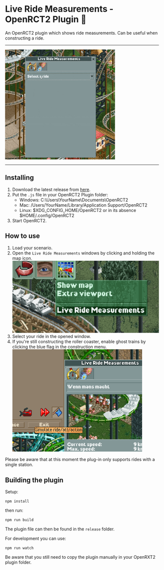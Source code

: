 # Live Ride Measurements - OpenRCT2 Plugin 🎢

An OpenRCT2 plugin which shows ride measurements. Can be useful when constructing a ride. 

---

![Example GIF](https://github.com/Phelicks/openrct2-live-ride-measurements/raw/main/documentation/live-example.gif)

---

## Installing

1. Download the latest release from [here](https://github.com/Phelicks/openrct2-live-ride-measurements/releases/latest).
2. Put the `.js` file in your OpenRCT2 Plugin folder:
    - Windows: C:\Users\YourName\Documents\OpenRCT2
    - Mac: /Users/YourName/Library/Application Support/OpenRCT2
    - Linux: $XDG_CONFIG_HOME/OpenRCT2 or in its absence $HOME/.config/OpenRCT2
3. Start OpenRCT2.

## How to use
1. Load your scenario.
2. Open the `Live Ride Measurements` windows by clicking and holding the map icon.
![Example Menu](https://github.com/Phelicks/openrct2-live-ride-measurements/raw/main/documentation/menu.png)
3. Select your ride in the opened window.
4. If you're still constructing the roller coaster, enable ghost trains by clicking the blue flag in the construction menu.
![Example Ghost Trains](https://github.com/Phelicks/openrct2-live-ride-measurements/raw/main/documentation/construction.png)

Please be aware that at this moment the plug-in only supports rides with a single station.


## Building the plugin
Setup:
```
npm install
```

then run:
```
npm run build
```
The plugin file can then be found in the `release` folder.

For development you can use:
```
npm run watch 
```
Be aware that you still need to copy the plugin manually in your OpenRXT2 plugin folder.